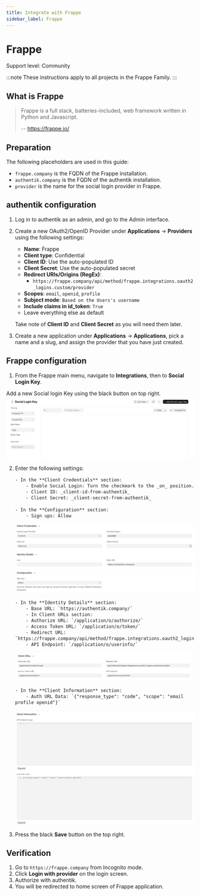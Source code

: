 ```yaml
---
title: Integrate with Frappe
sidebar_label: Frappe
---
```


# Frappe

<span class="badge badge--secondary">Support level: Community</span>

:::note
These instructions apply to all projects in the Frappe Family.
:::

## What is Frappe

> Frappe is a full stack, batteries-included, web framework written in Python and Javascript.
>
> -- https://frappe.io/

## Preparation

The following placeholders are used in this guide:

- `frappe.company` is the FQDN of the Frappe installation.
- `authentik.company` is the FQDN of the authentik installation.
- `provider` is the name for the social login provider in Frappe.

## authentik configuration

1. Log in to authentik as an admin, and go to the Admin interface.
2. Create a new OAuth2/OpenID Provider under **Applications** -> **Providers** using the following settings:

    - **Name**: Frappe
    - **Client type**: Confidential
    - **Client ID**: Use the auto-populated ID
    - **Client Secret**: Use the auto-populated secret
    - **Redirect URIs/Origins (RegEx)**:
        - `https://frappe.company/api/method/frappe.integrations.oauth2_logins.custom/provider`
    - **Scopes**: `email`, `openid`, `profile`
    - **Subject mode**: `Based on the Users's username`
    - **Include claims in id_token**: `True`
    - Leave everything else as default

    Take note of **Client ID** and **Client Secret** as you will need them later.

3. Create a new application under **Applications** -> **Applications**, pick a name and a slug, and assign the provider that you have just created.

## Frappe configuration

1. From the Frappe main menu, navigate to **Integrations**, then to **Social Login Key**.

Add a new Social login Key using the black button on top right.
![](./frappe1.png)

2.  Enter the following settings:

        - In the **Client Credentials** section:
            - Enable Social Login: Turn the checkmark to the _on_ position.
            - Client ID: _client-id-from-authentik_
            - Client Secret: _client-secret-from-authentik_

        - In the **Configuration** section:
            - Sign ups: Allow

    ![](./frappe2.png)

        - In the **Identity Details** section:
            - Base URL: `https://authentik.company/`
            - In Client URLs section:
            - Authorize URL: `/application/o/authorize/`
            - Access Token URL: `/application/o/token/`
            - Redirect URL: `https://frappe.company/api/method/frappe.integrations.oauth2_logins.custom/provider/`
            - API Endpoint: `/application/o/userinfo/`

    ![](./frappe3.png)

        - In the **Client Information** section:
            - Auth URL Data: `{"response_type": "code", "scope": "email profile openid"}`

    ![](./frappe4.png)

3.  Press the black **Save** button on the top right.

## Verification

1. Go to `https://frappe.company` from Incognito mode.
2. Click **Login with provider** on the login screen.
3. Authorize with authentik.
4. You will be redirected to home screen of Frappe application.
